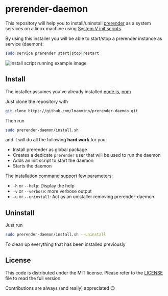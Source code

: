 prerender-daemon
================

This repository will help you to install/uninstall [prerender](https://github.com/prerender/prerender) as a system services on a linux machine using [System V init scripts](http://refspecs.linuxfoundation.org/LSB_3.1.0/LSB-Core-generic/LSB-Core-generic/iniscrptact.html).

By using this installer you will be able to start/stop a prerender instance as service (daemon):

```bash
sudo service prerender start|stop|restart
```

![Install script running example image](http://oi61.tinypic.com/os4v8k.jpg)

## Install

The installer assumes you've already installed [node.js](http://nodejs.org/), [npm](https://www.npmjs.org/)

Just clone the repository with 

```bash
git clone https://github.com/lmammino/prerender-daemon.git
```

Then run 

```bash
sudo prerender-daemon/install.sh
```

and it will do all the following **hard work** for you:

 - Install prerender as global package
 - Creates a dedicate `prerender` user that will be used to run the daemon
 - Adds an init script to start the daemon
 - Starts the daemon


The installation command support few parameters:

 - `-h` or `--help`: Display the help
 - `-v` or `--verbose`: more verbose output
 - `-u` or `--uninstall`: Act as an unistaller removing prerender-daemon


## Uninstall

Just run

```bash
sudo prerender-daemon/install.sh --uninstall
```

To clean up everything that has been installed previously


## License

This code is distributed under the MIT license. Please refer to the [LICENSE](/LICENSE) file to read the full version.

Contributions are always (and really) appreciated :wink: